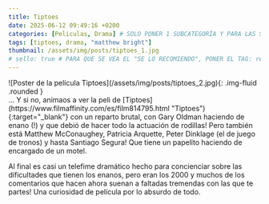 ```yaml
---
title: Tiptoes
date: 2025-06-12 09:49:16 +0200
categories: [Peliculas, Drama] # SOLO PONER 1 SUBCATEGORÍA Y PARA LAS SERIES PONER UN CARACTER INVISIBLE, COPIALO DE ENTRE LOS PARÉNTESIS (ㅤ), AL FINAL DE LA SUBCATEGORÍA, POR EJEMPLO [Series, "Thrillerㅤ"]
tags: [tiptoes, drama, "matthew bright"]
thumbnail: /assets/img/posts/tiptoes_1.jpg
# sello: true # PARA QUE SE VEA EL "SE LO RECOMIENDO", PONER EL TAG: recomendada
---
```


<div class="row mb-4">
  <div class="col-md-5" markdown="1">
![Poster de la película Tiptoes](/assets/img/posts/tiptoes_2.jpg){: .img-fluid .rounded }
  </div>
  <div class="col-md-7" markdown="1">
... Y si no, animaos a ver la peli de [Tiptoes](https://www.filmaffinity.com/es/film814795.html "Tiptoes"){:target="_blank"} con un reparto brutal, con Gary Oldman haciendo de enano (!) y que debió de hacer todo la actuación de rodillas! Pero también está Matthew McConaughey, Patricia Arquette, Peter Dinklage (el de juego de tronos) y hasta Santiago Segura! Que tiene un papelito haciendo de encargado de un motel.

Al final es casi un telefime dramático hecho para concienciar sobre las dificultades que tienen los enanos, pero eran los 2000 y muchos de los comentarios que hacen ahora suenan a faltadas tremendas con las que te partes! Una curiosidad de película por lo absurdo de todo.
  </div>
</div>
